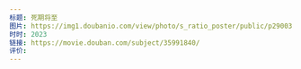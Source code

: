 ```yaml
---
标题: 死期将至
图片: https://img1.doubanio.com/view/photo/s_ratio_poster/public/p2900368358.webp
时时: 2023
链接: https://movie.douban.com/subject/35991840/
评价:
---
```


